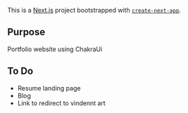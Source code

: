 This is a [Next.js](https://nextjs.org/) project bootstrapped with [`create-next-app`](https://github.com/vercel/next.js/tree/canary/packages/create-next-app).

## Purpose

Portfolio website using ChakraUi

## To Do

- Resume landing page
- Blog
- Link to redirect to vindennt art
